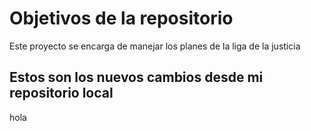 # Objetivos de la repositorio

Este proyecto se encarga de manejar los planes de la liga de la justicia

## Estos son los nuevos cambios desde mi repositorio local
hola

